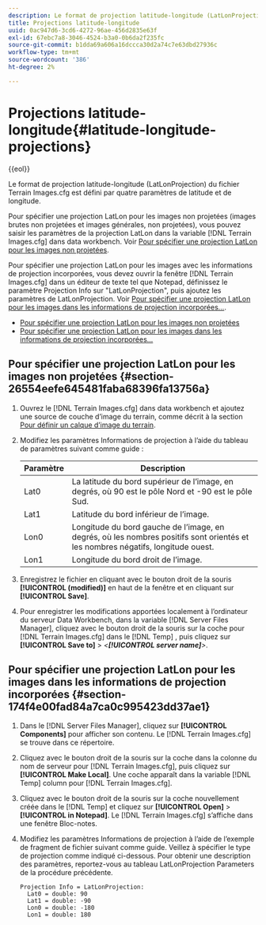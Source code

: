 ```yaml
---
description: Le format de projection latitude-longitude (LatLonProjection) du fichier Terrain Images.cfg est défini par quatre paramètres de latitude et de longitude.
title: Projections latitude-longitude
uuid: 0ac947d6-3cd6-4272-96ae-456d2835e63f
exl-id: 67ebc7a8-3046-4524-b3a0-0b6da2f235fc
source-git-commit: b1dda69a606a16dccca30d2a74c7e63dbd27936c
workflow-type: tm+mt
source-wordcount: '386'
ht-degree: 2%

---
```


# Projections latitude-longitude{#latitude-longitude-projections}

{{eol}}

Le format de projection latitude-longitude (LatLonProjection) du fichier Terrain Images.cfg est défini par quatre paramètres de latitude et de longitude.

Pour spécifier une projection LatLon pour les images non projetées (images brutes non projetées et images générales, non projetées), vous pouvez saisir les paramètres de la projection LatLon dans la variable [!DNL Terrain Images.cfg] dans data workbench. Voir [Pour spécifier une projection LatLon pour les images non projetées](../../../../../home/c-geo-oview/c-wk-img-lyrs/c-trn-img-lyrs/c-proj-info-trn-imgs/c-lat-long-proj.md#section-26554eefe645481faba68396fa13756a).

Pour spécifier une projection LatLon pour les images avec les informations de projection incorporées, vous devez ouvrir la fenêtre [!DNL Terrain Images.cfg] dans un éditeur de texte tel que Notepad, définissez le paramètre Projection Info sur &quot;LatLonProjection&quot;, puis ajoutez les paramètres de LatLonProjection. Voir [Pour spécifier une projection LatLon pour les images dans les informations de projection incorporées...](../../../../../home/c-geo-oview/c-wk-img-lyrs/c-trn-img-lyrs/c-proj-info-trn-imgs/c-lat-long-proj.md#section-174f4e00fad84a7ca0c995423dd37ae1).

* [Pour spécifier une projection LatLon pour les images non projetées](../../../../../home/c-geo-oview/c-wk-img-lyrs/c-trn-img-lyrs/c-proj-info-trn-imgs/c-lat-long-proj.md#section-26554eefe645481faba68396fa13756a)
* [Pour spécifier une projection LatLon pour les images dans les informations de projection incorporées...](../../../../../home/c-geo-oview/c-wk-img-lyrs/c-trn-img-lyrs/c-proj-info-trn-imgs/c-lat-long-proj.md#section-174f4e00fad84a7ca0c995423dd37ae1)

## Pour spécifier une projection LatLon pour les images non projetées {#section-26554eefe645481faba68396fa13756a}

1. Ouvrez le [!DNL Terrain Images.cfg] dans data workbench et ajoutez une source de couche d’image du terrain, comme décrit à la section [Pour définir un calque d’image du terrain](../../../../../home/c-geo-oview/c-wk-img-lyrs/c-trn-img-lyrs/c-trn-img-lyrs.md#concept-8a0a16013e824ac29f35a0349b5d8ccf).

1. Modifiez les paramètres Informations de projection à l’aide du tableau de paramètres suivant comme guide :

   | Paramètre | Description |
   |---|---|
   | Lat0 | La latitude du bord supérieur de l’image, en degrés, où 90 est le pôle Nord et -90 est le pôle Sud. |
   | Lat1 | Latitude du bord inférieur de l’image. |
   | Lon0 | Longitude du bord gauche de l’image, en degrés, où les nombres positifs sont orientés et les nombres négatifs, longitude ouest. |
   | Lon1 | Longitude du bord droit de l’image. |

1. Enregistrez le fichier en cliquant avec le bouton droit de la souris **[!UICONTROL (modified)]** en haut de la fenêtre et en cliquant sur **[!UICONTROL Save]**.

1. Pour enregistrer les modifications apportées localement à l’ordinateur du serveur Data Workbench, dans la variable [!DNL Server Files Manager], cliquez avec le bouton droit de la souris sur la coche pour [!DNL Terrain Images.cfg] dans le [!DNL Temp] , puis cliquez sur **[!UICONTROL Save to]** > *&lt;**[!UICONTROL server name]**>*.

## Pour spécifier une projection LatLon pour les images dans les informations de projection incorporées {#section-174f4e00fad84a7ca0c995423dd37ae1}

1. Dans le [!DNL Server Files Manager], cliquez sur **[!UICONTROL Components]** pour afficher son contenu. Le [!DNL Terrain Images.cfg] se trouve dans ce répertoire.

1. Cliquez avec le bouton droit de la souris sur la coche dans la colonne du nom de serveur pour [!DNL Terrain Images.cfg], puis cliquez sur **[!UICONTROL Make Local]**. Une coche apparaît dans la variable [!DNL Temp] column pour [!DNL Terrain Images.cfg].

1. Cliquez avec le bouton droit de la souris sur la coche nouvellement créée dans le [!DNL Temp] et cliquez sur **[!UICONTROL Open]** > **[!UICONTROL in Notepad]**. Le [!DNL Terrain Images.cfg] s’affiche dans une fenêtre Bloc-notes.

1. Modifiez les paramètres Informations de projection à l’aide de l’exemple de fragment de fichier suivant comme guide. Veillez à spécifier le type de projection comme indiqué ci-dessous. Pour obtenir une description des paramètres, reportez-vous au tableau LatLonProjection Parameters de la procédure précédente.

   ```
   Projection Info = LatLonProjection: 
     Lat0 = double: 90
     Lat1 = double: -90
     Lon0 = double: -180
     Lon1 = double: 180
   ```
